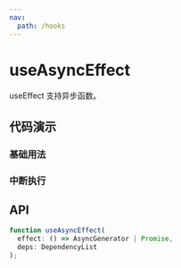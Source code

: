 ```yaml
---
nav:
  path: /hooks
---
```


# useAsyncEffect

useEffect 支持异步函数。

## 代码演示

### 基础用法

<code src="./demo/demo1.tsx"></code>

### 中断执行

<code src="./demo/demo2.tsx"></code>

## API

```typescript
function useAsyncEffect(
  effect: () => AsyncGenerator | Promise,
  deps: DependencyList
);
```
